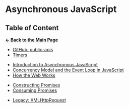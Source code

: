 # Asynchronous JavaScript

## Table of Content

[**&larr; Back to the Main Page**](./../README.md)

- [GitHub: public-apis](https://github.com/public-apis/public-apis)
- [Timers](./timers.md)

<div></div>

- [Introduction to Asynchronous JavaScript](./intro-async.md)
- [Concurrency Model and the Event Loop in JavaScript](./concurrency.md)
- [How the Web Works](how-web-works.md)

<div></div>

- [Constructing Promises](./creating-promises.md)
- [Consuming Promises](./consuming-promises.md)

<div></div>

- [Legacy: XMLHttpRequest](./xmlhttprequest.md)

<div></div>
